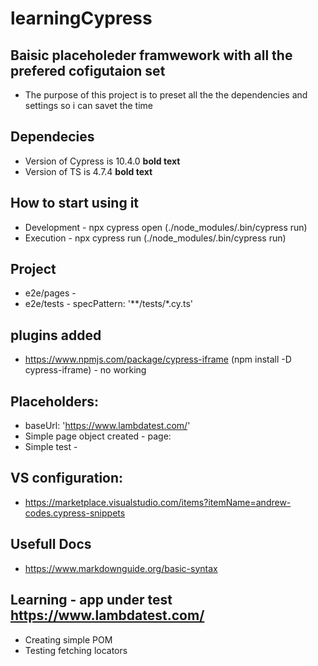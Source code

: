 # learningCypress

## Baisic placeholeder framwework with all the prefered cofigutaion set
- The purpose of this project is to preset all the the dependencies and settings so i can savet the time 

## Dependecies 
- Version of Cypress is 10.4.0 **bold text**
-  Version of TS is 4.7.4 **bold text**

## How to start using it 
-  Development - npx cypress open (./node_modules/.bin/cypress run)
-   Execution - npx cypress run (./node_modules/.bin/cypress run)

## Project 
- e2e/pages - 
- e2e/tests - specPattern: '**/tests/*.cy.ts'
## plugins added
- https://www.npmjs.com/package/cypress-iframe (npm install -D cypress-iframe) - no working 

## Placeholders:
- baseUrl: 'https://www.lambdatest.com/'
- Simple page object created - page: 
- Simple test - 

## VS configuration: 
- https://marketplace.visualstudio.com/items?itemName=andrew-codes.cypress-snippets

## Usefull Docs
- https://www.markdownguide.org/basic-syntax

## Learning - app under test https://www.lambdatest.com/
- Creating simple POM 
- Testing fetching locators 
